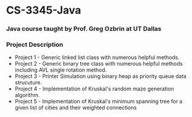 # CS-3345-Java
### Java course taught by Prof. Greg Ozbrin at UT Dallas
### Project Description 
* Project 1 - Generic linked list class with numerous helpful methods.
* Project 2 - Generic binary tree class with numerous helpful methods including AVL single rotation method.
* Project 3 - Printer Simulation using binary heap as priority queue data strucuture.
* Project 4 - Implementation of Kruskal's random maze generation algorithm. 
* Project 5 - Implementation of Kruskal's minimum spanning tree for a given list of cities and their weighted connections
